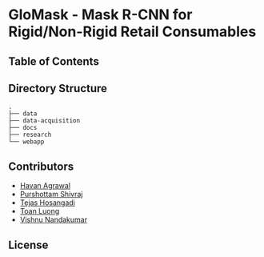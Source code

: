 # GloMask - Mask R-CNN for Rigid/Non-Rigid Retail Consumables

## Table of Contents

## Directory Structure

```
.
├── data
├── data-acquisition
├── docs
├── research
└── webapp
```

## Contributors

 * [Havan Agrawal](https://github.com/havanagrawal)
 * [Purshottam Shivraj](https://github.com/pshivraj)
 * [Tejas Hosangadi](https://github.com/tejasmhos)
 * [Toan Luong](https://github.com/lmtoan)
 * [Vishnu Nandakumar](https://github.com/vivanvish)

## License
